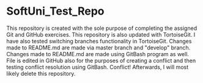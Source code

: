 # SoftUni_Test_Repo
This repository is created with the sole purpose of completing the assigned Git and GitHub exercises.
This repository is also updated with TortoiseGit.
I have also tested switching branches functionality in TortoiseGit.
Changes made to README.md are made via master branch and "develop" branch.
Changes made to README.md are made using GitBash program as well.
File is edited in GitHub also for the purposes of creating a conflict and then testing conflict resolution using GitBash.
Conflict!
Afterwards, I will most likely delete this repository.
